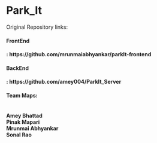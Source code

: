 # Park_It
Original Repository links:<br/>
<h4>FrontEnd<h4/> : https://github.com/mrunmaiabhyankar/parkIt-frontend<br/>
<h4>BackEnd<h4/> : https://github.com/amey004/ParkIt_Server<br/>
  
<h4>Team Maps:<h4/> <br/>
  Amey Bhattad <br/>
  Pinak Mapari<br/>
  Mrunmai Abhyankar<br/>
  Sonal Rao<br/>

